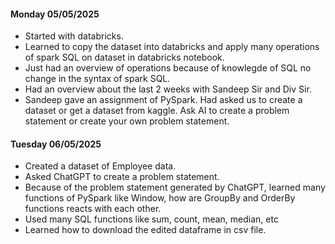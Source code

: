 #### Monday 05/05/2025
- Started with databricks.
- Learned to copy the dataset into databricks and apply many operations of spark SQL on dataset in databricks notebook.
- Just had an overview of operations because of knowlegde of SQL no change in the syntax of spark SQL.
- Had an overview about the last 2 weeks with Sandeep Sir and Div Sir.
- Sandeep gave an assignment of PySpark. Had asked us to create a dataset or get a dataset from kaggle. Ask AI to create a problem statement or create your own problem statement.


#### Tuesday 06/05/2025
- Created a dataset of Employee data.
- Asked ChatGPT to create a problem statement.
- Because of the problem statement generated by ChatGPT, learned many functions of PySpark like Window, how are GroupBy and OrderBy functions reacts with each other.
- Used many SQL functions like sum, count, mean, median, etc
- Learned how to download the edited dataframe in csv file.

